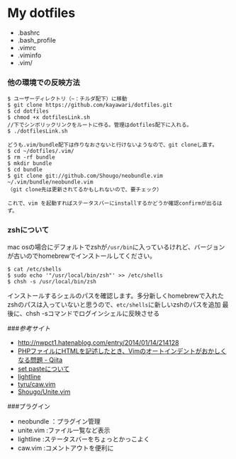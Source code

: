 # My dotfiles
* .bashrc
* .bash_profile
* .vimrc
* .viminfo
* .vim/

### 他の環境での反映方法
``` 
$ ユーザーディレクトリ（~：チルダ配下）に移動
$ git clone https://github.com/kayawari/dotfiles.git
$ cd dotfiles
$ chmod +x dotfilesLink.sh
//下でシンボリックリンクをルートに作る。管理はdotfiles配下に入れる。
$ ./dotfilesLink.sh 

どうも.vim/bundle配下は作りなおさないと行けないようなので、git cloneし直す。
$ cd ~/dotfiles/.vim/
$ rm -rf bundle
$ mkdir bundle
$ cd bundle
$ git clone git://github.com/Shougo/neobundle.vim ~/.vim/bundle/neobundle.vim
（git clone先は更新されてるかもしれないので、要チェック）

これで、vim を起動すればステータスバーにinstallするかどうか確認confirmが出るはず。
```

### zshについて
mac osの場合にデフォルトでzshが`/usr/bin`に入っているけれど、バージョンが古いのでhomebrewでインストールしてください。
```
$ cat /etc/shells
$ sudo echo '"/usr/local/bin/zsh"' >> /etc/shells
$ chsh -s /usr/local/bin/zsh
```
インストールするシェルのパスを確認します。多分新しくhomebrewで入れたzshのパスは入っていないと思うので、`etc/shells`に新しいzshのパスを追加
最後に、chsh -sコマンドでログインシェルに反映させる

###_参考サイト_
* http://nwpct1.hatenablog.com/entry/2014/01/14/214128
* [PHPファイルにHTMLを記述したとき、Vimのオートインデントがおかしくなる問題 - Qiita](http://qiita.com/hashiohiro/items/71a47061e91b61bbb189)
* [set pasteについて](http://qiita.com/quwa/items/019250dbca167985fe32)
* [lightline](https://github.com/itchyny/lightline.vim)
* [tyru/caw.vim](https://github.com/tyru/caw.vim)
* [Shougo/Unite.vim](https://github.com/Shougo/unite.vim)

###プラグイン
* neobundle ：プラグイン管理
* unite.vim :ファイル一覧など表示
* lightline :ステータスバーをちょっとかっこよく
* caw.vim :コメントアウトを便利に


